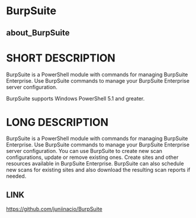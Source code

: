 # BurpSuite

## about_BurpSuite

# SHORT DESCRIPTION

BurpSuite is a PowerShell module with commands for managing BurpSuite Enterprise. Use BurpSuite commands to manage your BurpSuite Enterprise server configuration.

BurpSuite supports Windows PowerShell 5.1 and greater.

# LONG DESCRIPTION

BurpSuite is a PowerShell module with commands for managing BurpSuite Enterprise. Use BurpSuite commands to manage your BurpSuite Enterprise server configuration. You can use BurpSuite to create new scan configurations, update or remove existing ones. Create sites and other resources available in BurpSuite Enterprise. BurpSuite can also schedule new scans for existing sites and also download the resulting scan reports if needed.

## LINK

https://github.com/juniinacio/BurpSuite

